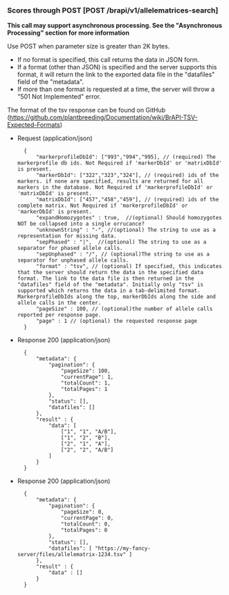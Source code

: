 ### Scores through POST [POST /brapi/v1/allelematrices-search]


**This call may support asynchronous processing. See the "Asynchronous Processing" section for more information**

Use POST when parameter size is greater than 2K bytes.

- If no format is specified, this call returns the data in JSON form.
- If a format (other than JSON) is specified and the server supports this format, it will return the link to the exported data file in the "datafiles" field of the "metadata".
- If more than one format is requested at a time, the server will throw a "501 Not Implemented" error.

The format of the tsv response can be found on GitHub (https://github.com/plantbreeding/Documentation/wiki/BrAPI-TSV-Expected-Formats)

+ Request (application/json)
    
        {    
            "markerprofileDbId": ["993","994","995], // (required) The markerprofile db ids. Not Required if 'markerDbId' or 'matrixDbId' is present.
            "markerDbId": ["322","323","324"], // (required) ids of the markers. if none are specified, results are returned for all markers in the database. Not Required if 'markerprofileDbId' or 'matrixDbId' is present.
            "matrixDbId": ["457","458","459"], // (required) ids of the complete matrix. Not Required if 'markerprofileDbId' or 'markerDbId' is present.
            "expandHomozygotes" : true,  //(optional) Should homozygotes NOT be collapsed into a single orrucance?
            "unknownString" : "-", //(optional) The string to use as a representation for missing data.
            "sepPhased" : "|",  //(optional) The string to use as a separator for phased allele calls.
            "sepUnphased" : "/", // (optional)The string to use as a separator for unphased allele calls.
            "format" : "tsv", // (optional) If specified, this indicates that the server should return the data in the specified data format. The link to the data file is then returned in the "datafiles" field of the "metadata". Initially only "tsv" is supported which returns the data in a tab-delimited format. MarkerprofileDbIds along the top, markerDbIds along the side and allele calls in the center. 
            "pageSize" : 100, // (optional)the number of allele calls reported per response page.
            "page" : 1 // (optional) the requested response page
        }

+ Response 200 (application/json)

        {
            "metadata": {   
                "pagination": {
                    "pageSize": 100,
                    "currentPage": 1,
                    "totalCount": 1,
                    "totalPages": 1
                },
                "status": [],
                "datafiles": []
            },
            "result" : {
                "data": [
                    ["1", "1", "A/B"],
                    ["1", "2", "B"],
                    ["2", "1", "A"],
                    ["2", "2", "A/B"]
                ]
            }
        }

+ Response 200 (application/json)

        {
            "metadata": {  
                "pagination": {
                    "pageSize": 0,
                    "currentPage": 0,
                    "totalCount": 0,
                    "totalPages": 0
                },
                "status": [],
                "datafiles": [ "https://my-fancy-server/files/allelematrix-1234.tsv" ]
            },
            "result" : {
                "data" : []
            }
        }
